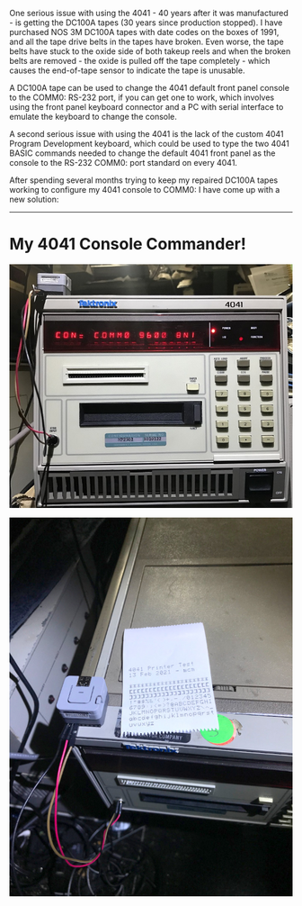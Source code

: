 One serious issue with using the 4041 - 40 years after it was manufactured - is getting the DC100A tapes (30 years since production stopped).  I have purchased NOS 3M DC100A tapes with date codes on the boxes of 1991, and all the tape drive belts in the tapes have broken.  Even worse, the tape belts have stuck to the oxide side of both takeup reels and when the broken belts are removed - the oxide is pulled off the tape completely - which causes the end-of-tape sensor to indicate the tape is unusable.

A DC100A tape can be used to change the 4041 default front panel console to the COMM0: RS-232 port, if you can get one to work, which involves using the front panel keyboard connector and a PC with serial interface to emulate the keyboard to change the console.

A second serious issue with using the 4041 is the lack of the custom 4041 Program Development keyboard, which could be used to type the two 4041 BASIC commands needed to change the default 4041 front panel as the console to the RS-232 COMM0: port standard on every 4041.

After spending several months trying to keep my repaired DC100A tapes working to configure my 4041 console to COMM0: I have come up with a new solution:
**********************
# My 4041 Console Commander!


![Console Commander in operation](./Console%20Commander%20in%20operation-sm.jpg)

![Console Commander Top View](./4041%20Console%20Commander%20top%20view.jpg)

